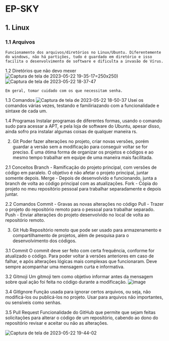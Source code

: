 # EP-SKY
## 1. Linux
  ### 1.1 Arquivos
    Funcionamento dos arquivos/diretórios no Linux/Ubuntu. Diferentemente do windows, não há partições, tudo é guardado em diretório e isso facilita o desenvolvimento de software e dificulta a invasão de Vírus.
    
  1.2 Diretórios que não devo mexer
   ![Captura de tela de 2023-05-22 19-35-17](https://github.com/PauloCast/EP-SKY/assets/119449923/dcfb6176-bc38-4b8d-aa02-18df3554f8b4)=250x250)
   ![Captura de tela de 2023-05-22 18-37-47](https://github.com/PauloCast/EP-SKY/assets/119449923/154c475e-f834-4572-9809-0012bf5b1c91)
   
    Em geral, tomar cuidado com os que necessitam senha.
    
  1.3 Comandos
    ![Captura de tela de 2023-05-22 18-50-37](https://github.com/PauloCast/EP-SKY/assets/119449923/a00c7ce4-6a61-4c59-a809-33a1995f0bef)
    Usei os comandos várias vezes, testando e familiriazando com a funcionalidade e sintaxe de cada um.
    
  1.4 Programas
    Instalar programas de diferentes formas, usando o comando sudo para acessar a APT, e pela loja de software do Ubuntu, apesar disso, ainda sofro pra instalar algumas coisas de qualquer maneira     rs.
   
2. Git
  Poder fazer alterações no projeto, criar novas versões, porém guardar a versão sem a modificação para conseguir voltar se for preciso. É uma ótima forma de organizar os projetos e códigos e ao mesmo tempo trabalhar em equipe de uma maneira mais facilitada.
  
  2.1 Conceitos
    Branch - Ramificação do projeto principal, com versões de código em paralelo. O objetivo é não afetar o projeto principal, juntar somente depois.
    Merge - Depois de desenvolvido e funcionando, junta a branch de volta ao código principal com as atualizações.
    Fork - Cópia do projeto no meu repositório pessoal para trabalhar separadamente e depois juntar.
    
  2.2 Comandos
    Commit - Gravas as novas alterações no código
    Pull - Trazer o projeto do repositório remoto para o pessoal para trabalhar separado.
    Push - Enviar alterações do projeto desenvolvido no local de volta ao repositório remoto. 
    
3. Git Hub
  Reposítório remoto que pode ser usado para armazenamento e compartilhamento de projetos, além de pesquisa para o desenvolvimento dos códigos.
  
  3.1 Commit
    O commit deve ser feito com certa frequência, conforme for atualizado o código. Para poder voltar à versões anteriores em caso de falhar, e após alterações lógicas mais complexas que funcionaram. Deve sempre acompanhar uma mensagem curta e informativa.
    
  3.2 Gitmoji
    Um gitmoji tem como objetivo informar antes da mensagem sobre qual ação foi feita no código durante a modificação.
    ![image](https://github.com/PauloCast/EP-SKY/assets/119449923/a4e71136-cdee-40f2-ad7f-60daa52f0842)

  3.4 GitIgnore
    Função usada para ignorar certos arquivos, ou seja, não modificá-los ou publicá-los no projeto. Usar para arquivos não importantes, ou sensíveis como senhas.
    
  3.5 Pull Request
    Funcionalidade do GitHub que permite que sejam feitas solicitações para alterar o código de um reposítório, cabendo ao dono do repositório revisar e aceitar ou não as alterações.
    
![Captura de tela de 2023-05-22 19-44-02](https://github.com/PauloCast/EP-SKY/assets/119449923/93f55cb2-add1-44c5-8671-1f8a99d9448f)

